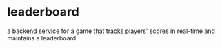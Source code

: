 # leaderboard
a backend service for a game that tracks players' scores in real-time and maintains a leaderboard.
